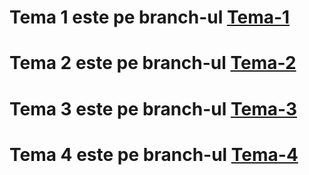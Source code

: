 # Tema 1 este pe branch-ul [Tema-1](https://github.com/David-Nicholas/PAOO/tree/Tema-1)
# Tema 2 este pe branch-ul [Tema-2](https://github.com/David-Nicholas/PAOO/tree/Tema-2)
# Tema 3 este pe branch-ul [Tema-3](https://github.com/David-Nicholas/PAOO/tree/Tema-3)
# Tema 4 este pe branch-ul [Tema-4](https://github.com/David-Nicholas/PAOO/tree/Tema-4)
